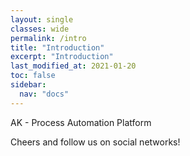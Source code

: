 ```yaml
---
layout: single
classes: wide
permalink: /intro
title: "Introduction"
excerpt: "Introduction"
last_modified_at: 2021-01-20
toc: false
sidebar:
  nav: "docs"
---
```


AK - Process Automation Platform

Cheers and follow us on social networks!
